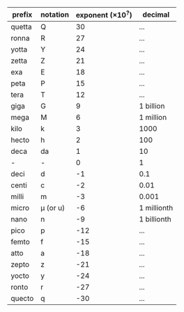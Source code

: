 | prefix | notation | exponent ($\times 10^?$) | decimal |
| ---- | ---- | ---- | ---- |
| quetta | Q | 30 | ... |
| ronna | R | 27 | ... |
| yotta | Y | 24 | ... |
| zetta | Z | 21 | ... |
| exa | E | 18 | ... |
| peta | P | 15 | ... |
| tera | T | 12 | ... |
| giga | G | 9 | 1 billion |
| mega | M | 6 | 1 million |
| kilo | k | 3 | 1000 |
| hecto | h | 2 | 100 |
| deca | da | 1 | 10 |
| - | - | 0 | 1 |
| deci | d | -1 | 0.1 |
| centi | c | -2 | 0.01 |
| milli | m | -3 | 0.001 |
| micro | μ (or u) | -6 | 1 millionth |
| nano | n | -9 | 1 billionth |
| pico | p | -12 | ... |
| femto | f | -15 | ... |
| atto | a | -18 | ... |
| zepto | z | -21 | ... |
| yocto | y | -24 | ... |
| ronto | r | -27 | ... |
| quecto | q | -30 | ... |

